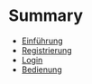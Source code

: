 # Summary

* [Einführung](README.md)
* [Registrierung](registrierung.md)
* [Login](login.md)
* [Bedienung](lehrer/ubersicht.md)

